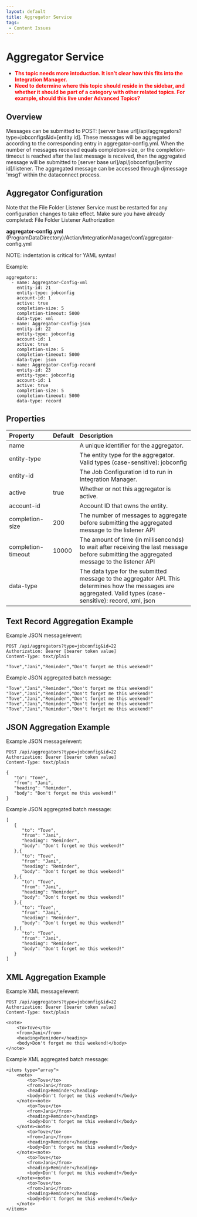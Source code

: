 ```yaml
---
layout: default
title: Aggregator Service
tags:
 - Content Issues
---
```

# Aggregator Service

* **<font color="red">Ths topic needs more intoduction. It isn't clear how this fits into the Integration Manager.</font>**
* **<font color="red">Need to determine where this topic should reside in the sidebar, and whether it should be part of a category with other related topics. For example, should this live under Advanced Topics?</font>**

## Overview

Messages can be submitted to POST: [server base url]/api/aggregators?type=jobconfigs&id=[entity id]. These messages will be aggregated according to the corresponding entry in aggregator-config.yml. When the number of messages received equals completion-size, or the completion-timeout is reached after the last message is received, then the aggregated message will be submitted to [server base url]/api/jobconfigs/[entity id]/listener. The aggregated message can be accessed through djmessage 'msg1' within the dataconnect process.

## Aggregator Configuration

Note that the File Folder Listener Service must be restarted for any configuration changes to take effect. Make sure you have already completed: File Folder Listener Authorization

**aggregator-config.yml**
(ProgramDataDirectory)/Actian/IntegrationManager/conf/aggregator-config.yml

NOTE: indentation is critical for YAML syntax!

Example:
```
aggregators:
  - name: Aggregator-Config-xml
    entity-id: 21
    entity-type: jobconfig
    account-id: 1
    active: true
    completion-size: 5
    completion-timeout: 5000
    data-type: xml
  - name: Aggregator-Config-json
    entity-id: 22
    entity-type: jobconfig
    account-id: 1
    active: true
    completion-size: 5
    completion-timeout: 5000
    data-type: json
  - name: Aggregator-Config-record
    entity-id: 23
    entity-type: jobconfig
    account-id: 1
    active: true
    completion-size: 5
    completion-timeout: 5000
    data-type: record
```

## Properties

| Property                | Default | Description                                                                                                                                                                                                                               |
| :---------------------- | :------ | :---------------------------------------------------------------------------------------------------------------------------------------------------------------------------------------------------------------------------------------- |
| name                    |         | A unique identifier for the aggregator.                                                                                                                                                                                                   |
| entity-type             |         | The entity type for the aggregator. Valid types (case-sensitive): jobconfig                                                                                                                                                               |
| entity-id               |         | The Job Configuration id to run in Integration Manager.                                                                                                                                                                                   |
| active                  | true    | Whether or not this aggregator is active.                                                                                                                                                                                                 |
| account-id              |         | Account ID that owns the entity.                                                                                                                                                                                                          |
| completion-size         | 200     | The number of messages to aggregate before submitting the aggregated message to the listener API                                                                                                                                          |
| completion-timeout      | 10000   | The amount of time (in millisenconds) to wait after receiving the last message before submitting the aggregated message to the listener API                                                                                               |
| data-type               |         | The data type for the submitted message to the aggregator API. This determines how the messages are aggregated. Valid types (case-sensitive): record, xml, json                                                                           |

## Text Record Aggregation Example

Example JSON message/event:
```
POST /api/aggregators?type=jobconfig&id=22
Authorization: Bearer [bearer token value]
Content-Type: text/plain
 
"Tove","Jani","Reminder","Don't forget me this weekend!"
```

Example JSON aggregated batch message:
```
"Tove","Jani","Reminder","Don't forget me this weekend!"
"Tove","Jani","Reminder","Don't forget me this weekend!"
"Tove","Jani","Reminder","Don't forget me this weekend!"
"Tove","Jani","Reminder","Don't forget me this weekend!"
"Tove","Jani","Reminder","Don't forget me this weekend!"
```

## JSON Aggregation Example

Example JSON message/event:
```
POST /api/aggregators?type=jobconfig&id=22
Authorization: Bearer [bearer token value]
Content-Type: text/plain
 
{
   "to": "Tove",
   "from": "Jani",
   "heading": "Reminder",
   "body": "Don't forget me this weekend!"
}
```

Example JSON aggregated batch message:
```
[
   {
      "to": "Tove",
      "from": "Jani",
      "heading": "Reminder",
      "body": "Don't forget me this weekend!"
   },{
      "to": "Tove",
      "from": "Jani",
      "heading": "Reminder",
      "body": "Don't forget me this weekend!"
   },{
      "to": "Tove",
      "from": "Jani",
      "heading": "Reminder",
      "body": "Don't forget me this weekend!"
   },{
      "to": "Tove",
      "from": "Jani",
      "heading": "Reminder",
      "body": "Don't forget me this weekend!"
   },{
      "to": "Tove",
      "from": "Jani",
      "heading": "Reminder",
      "body": "Don't forget me this weekend!"
   }
]
```

## XML Aggregation Example

Example XML message/event:
```
POST /api/aggregators?type=jobconfig&id=22
Authorization: Bearer [bearer token value]
Content-Type: text/plain
 
<note>
    <to>Tove</to>
    <from>Jani</from>
    <heading>Reminder</heading>
    <body>Don't forget me this weekend!</body>
</note>
```

Example XML aggregated batch message:
```
<items type="array">
    <note>
        <to>Tove</to>
        <from>Jani</from>
        <heading>Reminder</heading>
        <body>Don't forget me this weekend!</body>
    </note><note>
        <to>Tove</to>
        <from>Jani</from>
        <heading>Reminder</heading>
        <body>Don't forget me this weekend!</body>
    </note><note>
        <to>Tove</to>
        <from>Jani</from>
        <heading>Reminder</heading>
        <body>Don't forget me this weekend!</body>
    </note><note>
        <to>Tove</to>
        <from>Jani</from>
        <heading>Reminder</heading>
        <body>Don't forget me this weekend!</body>
    </note><note>
        <to>Tove</to>
        <from>Jani</from>
        <heading>Reminder</heading>
        <body>Don't forget me this weekend!</body>
    </note>
</items>
```
